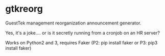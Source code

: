 # gtkreorg
GuestTek management reorganization announcement generator. 

Yes, it's a joke.... or is it secretly running from a cronjob on an HR server?

Works on Python2 and 3, requires Faker (P2: pip install faker or P3: pip3 install faker)
